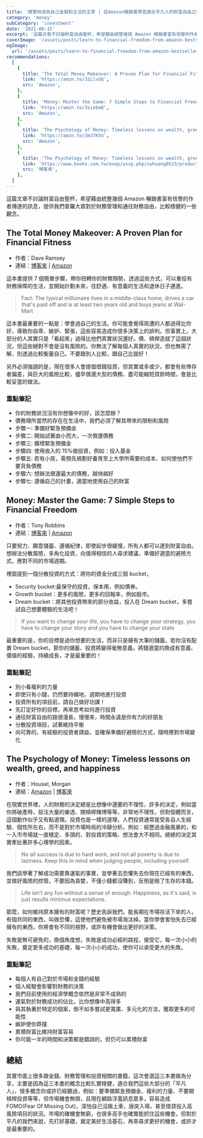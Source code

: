 ```yaml
---
title: '樸實地成為自己金錢和生活的主宰 | 從Amazon暢銷書學習適合平凡人的財富自由之路'
category: 'money'
subCategory: 'investment'
date: '2021-08-15'
excerpt: '這篇文章不討論財富自由聖杯，希望藉由統整幾個 Amazon 暢銷書富有信譽的作者傳達的訊息，提供我們普羅大眾對於財務管理和通往財務自由，比較穩健的一些觀念。'
coverImage: '/assets/posts/learn-to-financial-freedom-from-amazon-bestsellers/cover.jpg'
ogImage:
  url: '/assets/posts/learn-to-financial-freedom-from-amazon-bestsellers/cover.jpg'
recommendations:
  [
    {
      title: 'The Total Money Makeover: A Proven Plan for Financial Fitness',
      link: 'https://amzn.to/3iLlvUQ',
      src: 'Amazon',
    },
    {
      title: 'Money: Master the Game: 7 Simple Steps to Financial Freedom',
      link: 'https://amzn.to/3siebmQ',
      src: 'Amazon',
    },
    {
      title: 'The Psychology of Money: Timeless lessons on wealth, greed, and happiness',
      link: 'https://amzn.to/3m37K5U',
      src: 'Amazon',
    },
    {
      title: 'The Psychology of Money: Timeless lessons on wealth, greed, and happiness',
      link: 'https://www.books.com.tw/exep/assp.php/cwhuang0523/products/F016396356?utm_source=cwhuang0523&utm_medium=ap-books&utm_content=recommend&utm_campaign=ap-202108',
      src: '博客來',
    },
  ]
---
```


這篇文章不討論財富自由聖杯，希望藉由統整幾個 Amazon 暢銷書富有信譽的作者傳達的訊息，提供我們普羅大眾對於財務管理和通往財務自由，比較穩健的一些觀念。

## The Total Money Makeover: A Proven Plan for Financial Fitness

- 作者：Dave Ramsey
- 連結：[博客來](https://www.books.com.tw/exep/assp.php/cwhuang0523/products/F013215612?utm_source=cwhuang0523&utm_medium=ap-books&utm_content=recommend&utm_campaign=ap-202108) | [Amazon](https://amzn.to/3iLlvUQ)

這本書提供 7 個簡單步驟，帶你扭轉你的財務頹勢，透過這些方式，可以重拾有財務保障的生活，並開始計劃未來，往舒適、有意義的生活和退休日子邁進。

> Fact: The typical millionaire lives in a middle-class home, drives a car that's paid off and is at least two years old and buys jeans at Wal-Mart

這本書最重要的一點是：學會過自己的生活。你可能會覺得周遭的人都過得比你好，導致你自卑、嫉妒、緊張，這些容易造成你很多決策上的誤判。但事實上，大部分的人其實只是「看起來」過得比他們真實狀況還好。債、槓桿造就了這個狀況，但這些絕對不會是沒有風險的。你無法了解每個人真實的狀況，但也無需了解，別透過比較衡量自己。不要跟別人比較，跟自己比就好！

另外必須強調的是，現在很多人會提倡借錢投資，但其實或多或少，都會有些倖存者偏差，與巨大的風險比較，儘早償還大型的債務、盡可能縮短貸款時間，會是比較妥當的做法。

### 重點筆記

- 你的財務狀況沒有你想像中的好，該怎麼辦？
- 債務理所當然的存在在生活中，我們必須了解其帶來的限制和風險
- 步驟一: 準備好緊急預備金
- 步驟二: 開始試著由小而大，一次償還債務
- 步驟三: 擴增緊急預備金
- 步驟四: 使用收入的 15%做投資，例如：投入基金
- 步驟五: 若有小孩，需預先規劃好養育至上大學所需要的成本、如何使他們不要背負債務
- 步驟六: 想辦法償還最大的債務，越快越好
- 步驟七: 遵循自己的計畫，適當地使用自己的財富

## Money: Master the Game: 7 Simple Steps to Financial Freedom

- 作者：Tony Robbins
- 連結：[博客來](https://www.books.com.tw/exep/assp.php/cwhuang0523/products/F013686859?utm_source=cwhuang0523&utm_medium=ap-books&utm_content=recommend&utm_campaign=ap-202108) | [Amazon](https://amzn.to/3siebmQ)

只要努力、願意儲蓄、遵循紀律，即使起步很緩慢，所有人都可以達到財富自由。想辦法分散風險，多角化投資，向值得相信的人尋求建議，準備好適當的避險方式，應對不同的市場週期。

裡面提到一個分散投資的方式：將你的資金分成三個 bucket，

- Security bucket:最保守的投資，保本用，例如債券。
- Growth bucket：更多的風險，更多的回報率，例如股市。
- Dream bucket：將其他投資帶來的部分收益，投入在 Dream bucket，多嘗試自己想要體驗的生活吧！

> If you want to change your life, you have to change your strategy, you have to change your story and you have to change your state

最重要的是，你的目標是過你想要的生活，而非只是擁有大筆的儲蓄。若你沒有配置 Dream bucket，那你的儲蓄、投資將變得毫無意義。將錢適當的換成有意義、價值的經驗，持續成長，才是最重要的！

### 重點筆記

- 別小看複利的力量
- 即使只有小錢，仍然要持續地，週期地進行投資
- 投資所有的項目前，請自己做好功課！
- 先訂定好你的目標，再來思考如何進行投資
- 通往財富自由的路很漫長，慢慢來，時間永遠是你有力的好朋友
- 分散投資項目，試著維持平衡
- 向可靠的、有經驗的投資者請益，並確保準備好避險的方式，隨時應對市場變化

## The Psychology of Money: Timeless lessons on wealth, greed, and happiness

- 作者：Housel, Morgan
- 連結：[Amazon](https://amzn.to/3m37K5U) | [博客來](https://www.books.com.tw/exep/assp.php/cwhuang0523/products/F016396356?utm_source=cwhuang0523&utm_medium=ap-books&utm_content=recommend&utm_campaign=ap-202108)

在現實世界裡，人的財務的決定總是比想像中還要的不理性，許多的決定，例如當你將破產時，投注大量的樂透、開槓桿賭博等等，非常地不理性，但對個體而言，這個動作似乎又有點道理。投資也是一樣的道理，人們投資通常是受各自人生經驗、個性所左右，而不是對於市場時局的冷靜分析。例如：經歷過金融風暴的，和一入市市場就一直穩定、多頭的，對投資的策略、想法會大不相同。總總的決定其實牽扯著許多心理學的因素。

> No all success is due to hard work, and not all poverty is due to laziness. Keep this in mind when judging people, including yourself.

我們該學著了解成功需要靠運氣的事實，並學著去恐懼失去你現在已經有的東西，並做好風險的控管。不要因為貪婪，不僅小錢都沒賺到，反倒是賠了生存的本錢。

> Life isn't any fun without a sense of enough. Happiness, as it's said, is just results minimus expectations.

那麼，如何維持原本擁有的財富呢？歷史告訴我們，能長期在市場存活下來的人，有個共同的東西，叫做恐懼，這使他們避免被市場淘汰掉。當你學會害怕失去已經擁有的東西，你將會有不同的視野，或許有機會做出更好的決策。

失敗是無可避免的，換個角度想，失敗是成功必經的路程，接受它，每一次小小的失敗，奠定更多成功的基礎，每一次小小的成功，使你可以承受更大的失敗。

### 重點筆記

- 每個人有自己對於市場和金錢的經驗
- 個人經驗會影響對財務的決策
- 我們目前使用的經濟學概念依然是非常不成熟的
- 運氣對於財務成功的佔比，比你想像中高得多
- 與其執著於特定的個案，倒不如多嘗試更寬廣、多元化的方法，獲取更多的可能性
- 嫉妒使你莽撞
- 累積財富比維持財富容易
- 你可能一半的時間和決策都是錯誤的，但仍可以累積財富

## 總結

其實市面上很多跟金錢、財務管理和投資相關的書籍，這次會選這三本書做為分享，主要是因為這三本書的概念比較扎實穩健，適合我們這些大部分的「平凡人」，很多概念你或許已經聽過，例如：要準備緊急預備金、複利的力量、不要開槓桿投資等等，但市場機會無限，且現在網路浮濫訊息眾多，容易造成 FOMO(Fear Of Missing Out)，深怕自己沒跟上車，唐突入場，甚至借貸投入高風險項目的狀況。市場的確機會無窮，也很多高手也確實能抓住這些機會。但對於平凡的我們來說，先打好基礎，奠定美好生活基石，再來尋求更好的機會，或許才是最重要的。
